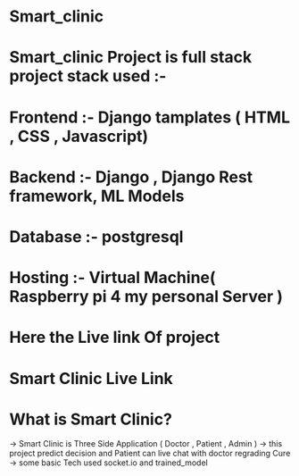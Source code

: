 # Smart_clinic
# Smart_clinic Project is full stack project stack used :-
# Frontend :- Django tamplates ( HTML , CSS , Javascript)
# Backend :- Django , Django Rest framework, ML Models
# Database :- postgresql
# Hosting :- Virtual Machine( Raspberry pi 4 my personal Server )
# Here the Live link Of project
# <a heref="http://gvprojects.ml:8001/">Smart Clinic Live Link</a>
# What is Smart Clinic?
-> Smart Clinic is Three Side Application ( Doctor , Patient , Admin )
-> this project predict decision and Patient can live chat with doctor regrading Cure 
-> some basic Tech used socket.io and trained_model
